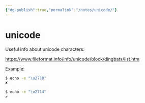 ```yaml
---
{"dg-publish":true,"permalink":"/notes/unicode/"}
---
```

# unicode

Useful info about unicode characters:

<https://www.fileformat.info/info/unicode/block/dingbats/list.htm>

Example:
```bash
$ echo -e "\u2718"
✘

$ echo -e "\u2714"
✔
```